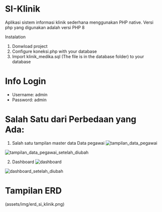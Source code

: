 # SI-Klinik
Aplikasi sistem informasi klinik sederhana menggunakan PHP native. Versi php yang digunakan adalah versi PHP 8 

Instalation
1. Donwload project
2. Configure koneksi.php with your database
3. Import klinik_medika.sql (The file is in the database folder) to your database

# Info Login
- Username: admin
- Password: admin

# Salah Satu dari Perbedaan yang Ada:
1. Salah satu tampilan master data
Data pegawai
![tampilan_data_pegawai](https://github.com/afifatulilmiah/github.com-AfifatulIlmiah-PengkodeanDanPemrograman-Sistem-Informasi-Klinik/assets/167254836/303c16ea-9d2e-4edd-b2a9-3fc67712a6dd)

![tampilan_data_pegawai_setelah_diubah](https://github.com/afifatulilmiah/github.com-AfifatulIlmiah-PengkodeanDanPemrograman-Sistem-Informasi-Klinik/assets/167254836/351f2443-4a52-419a-bed0-fedaa026e1b4)
   
2. Dashboard
![dashboard](https://github.com/afifatulilmiah/github.com-AfifatulIlmiah-PengkodeanDanPemrograman-Sistem-Informasi-Klinik/assets/167254836/527751bf-dd11-4ebe-8e70-60f20f3e5aff)

![dashboard_setelah_diubah](https://github.com/afifatulilmiah/github.com-AfifatulIlmiah-PengkodeanDanPemrograman-Sistem-Informasi-Klinik/assets/167254836/971ad98f-c482-4ad9-893b-442698ef3b81)


# Tampilan ERD
(assets/img/erd_si_klinik.png)
